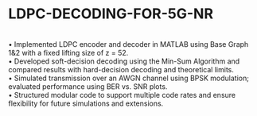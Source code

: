 # LDPC-DECODING-FOR-5G-NR
<br>• Implemented LDPC encoder and decoder in MATLAB using Base Graph 1&amp;2 with a fixed lifting size of z = 52.
<br>• Developed soft-decision decoding using the Min-Sum Algorithm and compared results with hard-decision decoding and theoretical limits.
<br>• Simulated transmission over an AWGN channel using BPSK modulation; evaluated performance using BER vs. SNR plots.
<br>• Structured modular code to support multiple code rates and ensure flexibility for future simulations and extensions.
